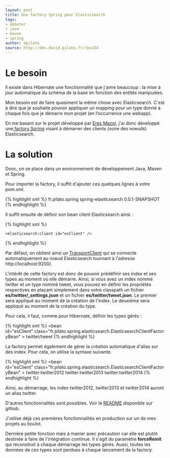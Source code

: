 ```yaml
---
layout: post
title: Une factory Spring pour Elasticsearch
tags:
- débuter
- java
- maven
- spring
author: dpilato
source: http://dev.david.pilato.fr/?p=224
---
```

<h1>Le besoin</h1>
Il existe dans Hibernate une fonctionnalité que j'aime beaucoup : la mise à jour automatique du schéma de la base en fonction des entités manipulées.

Mon besoin est de faire quasiment la même chose avec Elasticsearch. C'est à dire que je souhaite pouvoir appliquer un mapping pour un type donné à chaque fois que je démarre mon projet (en l’occurrence une webapp).

En me basant sur le projet développé par <a title="Elasticsearch with Spring (Blog)" href="http://techo-ecco.com/blog/elasticsearch-with-spring/" target="_blank">Erez Mazor</a>, j'ai donc développé une<a title="Le projet sur Github" href="https://github.com/dadoonet/spring-elasticsearch" target="_blank"> factory Spring</a> visant à démarrer des clients (voire des noeuds) Elasticsearch.
<h1>La solution</h1>
Donc, on se place dans un environnement de développement Java, Maven et Spring.

Pour importer la factory, il suffit d'ajouter ces quelques lignes à votre pom.xml.

{% highlight xml %}
<dependency>
	<groupId>fr.pilato.spring</groupId>
	<artifactId>spring-elasticsearch</artifactId>
	<version>0.0.1-SNAPSHOT</version>
</dependency>
{% endhighlight %}

Il suffit ensuite de définir son bean client Elasticsearch ainsi :

{% highlight xml %}
<?xml version="1.0" encoding="UTF-8"?>
<beans xmlns="http://www.springframework.org/schema/beans"
	xmlns:xsi="http://www.w3.org/2001/XMLSchema-instance"
	xmlns:context="http://www.springframework.org/schema/context"
	xmlns:util="http://www.springframework.org/schema/util"
	xmlns:elasticsearch="http://www.pilato.fr/schema/elasticsearch"
	xsi:schemaLocation="http://www.springframework.org/schema/beans http://www.springframework.org/schema/beans/spring-beans-3.0.xsd
	http://www.springframework.org/schema/util http://www.springframework.org/schema/util/spring-util-3.0.xsd
	http://www.springframework.org/schema/context http://www.springframework.org/schema/context/spring-context-3.0.xsd
	http://www.pilato.fr/schema/elasticsearch http://www.pilato.fr/schema/elasticsearch/elasticsearch-0.1.xsd">

	<elasticsearch:client id="esClient" />

</beans>
{% endhighlight %}

Par défaut, on obtient ainsi un <a title="Quel client Java pour ElasticSearch ?" href="http://dev.david.pilato.fr/?p=185" target="_blank">TransportClient</a> qui se connecte automatiquement au noeud Elasticsearch tournant à l'adresse http://localhost:9200/.

L'intérêt de cette factory est donc de pouvoir prédéfinir ses index et ses types au moment où elle démarre. Ainsi, si vous avez un index nommé twitter et un type nommé tweet, vous pouvez en définir les propriétés respectives en plaçant simplement dans votre classpath un fichier <strong>es/twitter/_settings.json</strong> et un fichier <strong>es/twitter/tweet.json</strong>. Le premier sera appliqué au moment de la création de l'index. Le deuxième sera appliqué au moment de la création du type.

Pour cela, il faut, comme pour Hibernate, définir les types gérés :

{% highlight xml %}
<bean id="esClient" class="fr.pilato.spring.elasticsearch.ElasticsearchClientFactoryBean" >
	<property name="mappings">
		<list>
			<value>twitter/tweet</value>
		</list>
	</property>
</bean>
{% endhighlight %}

La factory permet également de gérer la création automatique d'alias sur des index. Pour cela, on utilise la syntaxe suivante.

{% highlight xml %}
<bean id="esClient" class="fr.pilato.spring.elasticsearch.ElasticsearchClientFactoryBean" >
	<property name="aliases">
		<list>
			<value>twitter:twitter2012</value>
			<value>twitter:twitter2013</value>
			<value>twitter:twitter2014</value>
		</list>
	</property>
</bean>
{% endhighlight %}

Ainsi, au démarrage, les index twitter2012, twitter2013 et twitter2014 auront un alias twitter.

D'autres fonctionnalités sont possibles. Voir le <a title="README" href="https://github.com/dadoonet/spring-elasticsearch/blob/master/README.textile" target="_blank">README</a> disponible sur github.

J'utilise déjà ces premières fonctionnalités en production sur un de mes projets au boulot.

Dernière petite fonction mais à manier avec précaution car elle est plutôt destinée à faire de l'intégration continue. Il s'agit du paramètre <strong>forceReinit</strong> qui reconstruit à chaque démarrage les types gérés. Aussi, toutes les données de ces types sont perdues à chaque lancement de la factory.
